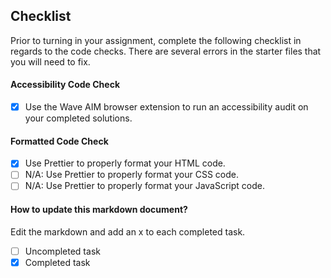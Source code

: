 ## Checklist

Prior to turning in your assignment, complete the following checklist in regards to the code checks. There are several errors in the starter files that you will need to fix.

#### Accessibility Code Check

- [x] Use the Wave AIM browser extension to run an accessibility audit on your completed solutions.

#### Formatted Code Check

- [x] Use Prettier to properly format your HTML code.
- [ ] N/A: Use Prettier to properly format your CSS code.
- [ ] N/A: Use Prettier to properly format your JavaScript code.

#### How to update this markdown document?

Edit the markdown and add an x to each completed task.

- [ ] Uncompleted task
- [x] Completed task